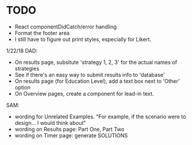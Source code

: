 TODO
====================

* React componentDidCatch/error handling
* Format the footer area
* I still have to figure out print styles, especially for Likert.

1/22/18
DAD:
* On results page, subsitute 'strategy 1, 2, 3' for the actual names of strategies
* See if there's an easy way to submit results info to 'database'
* On results page (for Education Level), add a text box next to 'Other' option
* On Overview pages, create a component for lead-in text.

SAM:
* wording for Unrelated Examples. "For example, if the scenario were to design... I would think about"
* wording on Results page: Part One, Part Two
* wording on Timer page: generate SOLUTIONS
